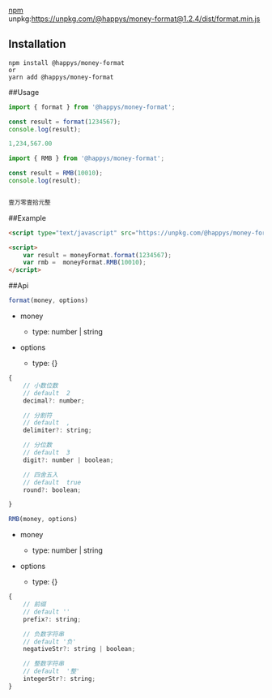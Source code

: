 [npm](https://www.npmjs.com/package/@happys/money-format)   
unpkg:https://unpkg.com/@happys/money-format@1.2.4/dist/format.min.js

## Installation
```shell script
npm install @happys/money-format
or 
yarn add @happys/money-format
```


##Usage

```js
import { format } from '@happys/money-format';

const result = format(1234567);
console.log(result);

1,234,567.00
```

```js
import { RMB } from '@happys/money-format';

const result = RMB(10010);
console.log(result);


壹万零壹拾元整
```

##Example
```html
<script type="text/javascript" src="https://unpkg.com/@happys/money-format@1.2.4/dist/format.min.js"></script>

<script>
    var result = moneyFormat.format(1234567);
    var rmb =  moneyFormat.RMB(10010);
</script>
```

##Api

```js
format(money, options)
```

* money
    - type: number | string
    
* options 
    - type: {}
   
```js
{
    // 小数位数
    // default  2
    decimal?: number;

    // 分割符
    // default  ,
    delimiter?: string;

    // 分位数
    // default  3
    digit?: number | boolean;

    // 四舍五入
    // default  true
    round?: boolean;

}
```

```js
RMB(money, options)
```

* money
    - type: number | string

* options
    - type: {}
```js
{
    // 前缀
    // default ''
    prefix?: string;

    // 负数字符串
    // default '负'
    negativeStr?: string | boolean;

    // 整数字符串
    // default  '整'
    integerStr?: string;
}
```


